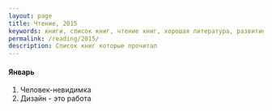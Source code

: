 ```yaml
---
layout: page
title: Чтение, 2015
keywords: книги, список книг, чтение книг, хорошая литература, развитие
permalink: /reading/2015/
description: Список книг которые прочитал
---
```


#### Январь

1. Человек-невидимка
2. Дизайн - это работа